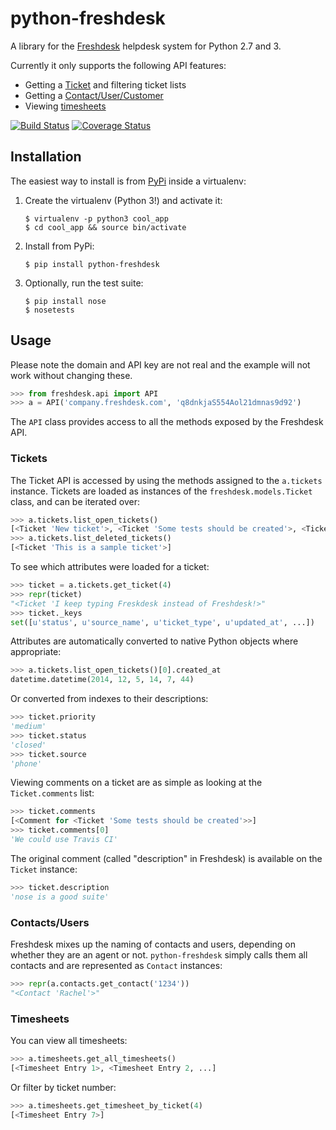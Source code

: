 # python-freshdesk

A library for the [Freshdesk](http://freshdesk.com/) helpdesk system for Python 2.7 and 3.

Currently it only supports the following API features:

* Getting a [Ticket](http://freshdesk.com/api#view_a_ticket) and filtering ticket lists
* Getting a [Contact/User/Customer](http://freshdesk.com/api#view_user)
* Viewing [timesheets](http://freshdesk.com/api#view_all_time_entry)

[![Build Status](https://travis-ci.org/sjkingo/python-freshdesk.svg)](https://travis-ci.org/sjkingo/python-freshdesk) [![Coverage Status](https://img.shields.io/coveralls/sjkingo/python-freshdesk.svg)](https://coveralls.io/r/sjkingo/python-freshdesk)

## Installation

The easiest way to install is from [PyPi](https://pypi.python.org/pypi/python-freshdesk) inside a virtualenv:

1. Create the virtualenv (Python 3!) and activate it:

   ```
   $ virtualenv -p python3 cool_app
   $ cd cool_app && source bin/activate
   ```

2. Install from PyPi:

   ```
   $ pip install python-freshdesk
   ```

3. Optionally, run the test suite:

   ```
   $ pip install nose
   $ nosetests
   ```

## Usage

Please note the domain and API key are not real and the example will not work
without changing these.

```python
>>> from freshdesk.api import API
>>> a = API('company.freshdesk.com', 'q8dnkjaS554Aol21dmnas9d92')
```

The `API` class provides access to all the methods exposed by the Freshdesk API.

### Tickets

The Ticket API is accessed by using the methods assigned to the `a.tickets`
instance. Tickets are loaded as instances of the `freshdesk.models.Ticket`
class, and can be iterated over:

```python
>>> a.tickets.list_open_tickets()
[<Ticket 'New ticket'>, <Ticket 'Some tests should be created'>, <Ticket 'Library needs to be uploaded to PyPi'>]
>>> a.tickets.list_deleted_tickets()
[<Ticket 'This is a sample ticket'>]
```

To see which attributes were loaded for a ticket:

```python
>>> ticket = a.tickets.get_ticket(4)
>>> repr(ticket)
"<Ticket 'I keep typing Freskdesk instead of Freshdesk!>"
>>> ticket._keys
set([u'status', u'source_name', u'ticket_type', u'updated_at', ...])
```

Attributes are automatically converted to native Python objects where appropriate:

```python
>>> a.tickets.list_open_tickets()[0].created_at
datetime.datetime(2014, 12, 5, 14, 7, 44)
```

Or converted from indexes to their descriptions:

```python
>>> ticket.priority
'medium'
>>> ticket.status
'closed'
>>> ticket.source
'phone'
```

Viewing comments on a ticket are as simple as looking at the `Ticket.comments` list:

```python
>>> ticket.comments
[<Comment for <Ticket 'Some tests should be created'>>]
>>> ticket.comments[0]
'We could use Travis CI'
```

The original comment (called "description" in Freshdesk) is available on the `Ticket` instance:

```python
>>> ticket.description
'nose is a good suite'
```

### Contacts/Users

Freshdesk mixes up the naming of contacts and users, depending on whether they are an agent or not.
`python-freshdesk` simply calls them all contacts and are represented as `Contact` instances:

```python
>>> repr(a.contacts.get_contact('1234'))
"<Contact 'Rachel'>"
```

### Timesheets

You can view all timesheets:

```python
>>> a.timesheets.get_all_timesheets()
[<Timesheet Entry 1>, <Timesheet Entry 2, ...]
```

Or filter by ticket number:

```python
>>> a.timesheets.get_timesheet_by_ticket(4)
[<Timesheet Entry 7>]
```
